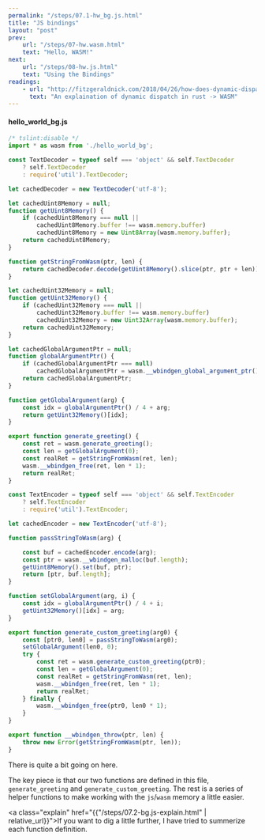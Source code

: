 ```yaml
---
permalink: "/steps/07.1-hw_bg.js.html"
title: "JS bindings"
layout: "post"
prev: 
    url: "/steps/07-hw.wasm.html"
    text: "Hello, WASM!"
next: 
    url: "/steps/08-hw.js.html"
    text: "Using the Bindings"
readings:
    - url: "http://fitzgeraldnick.com/2018/04/26/how-does-dynamic-dispatch-work-in-wasm.html"
      text: "An explaination of dynamic dispatch in rust -> WASM"
---
```

#### hello_world_bg.js
```js
/* tslint:disable */
import * as wasm from './hello_world_bg';

const TextDecoder = typeof self === 'object' && self.TextDecoder
    ? self.TextDecoder
    : require('util').TextDecoder;

let cachedDecoder = new TextDecoder('utf-8');

let cachedUint8Memory = null;
function getUint8Memory() {
    if (cachedUint8Memory === null ||
        cachedUint8Memory.buffer !== wasm.memory.buffer)
        cachedUint8Memory = new Uint8Array(wasm.memory.buffer);
    return cachedUint8Memory;
}

function getStringFromWasm(ptr, len) {
    return cachedDecoder.decode(getUint8Memory().slice(ptr, ptr + len));
}

let cachedUint32Memory = null;
function getUint32Memory() {
    if (cachedUint32Memory === null ||
        cachedUint32Memory.buffer !== wasm.memory.buffer)
        cachedUint32Memory = new Uint32Array(wasm.memory.buffer);
    return cachedUint32Memory;
}

let cachedGlobalArgumentPtr = null;
function globalArgumentPtr() {
    if (cachedGlobalArgumentPtr === null)
        cachedGlobalArgumentPtr = wasm.__wbindgen_global_argument_ptr();
    return cachedGlobalArgumentPtr;
}

function getGlobalArgument(arg) {
    const idx = globalArgumentPtr() / 4 + arg;
    return getUint32Memory()[idx];
}

export function generate_greeting() {
    const ret = wasm.generate_greeting();
    const len = getGlobalArgument(0);
    const realRet = getStringFromWasm(ret, len);
    wasm.__wbindgen_free(ret, len * 1);
    return realRet;
}

const TextEncoder = typeof self === 'object' && self.TextEncoder
    ? self.TextEncoder
    : require('util').TextEncoder;

let cachedEncoder = new TextEncoder('utf-8');

function passStringToWasm(arg) {

    const buf = cachedEncoder.encode(arg);
    const ptr = wasm.__wbindgen_malloc(buf.length);
    getUint8Memory().set(buf, ptr);
    return [ptr, buf.length];
}

function setGlobalArgument(arg, i) {
    const idx = globalArgumentPtr() / 4 + i;
    getUint32Memory()[idx] = arg;
}

export function generate_custom_greeting(arg0) {
    const [ptr0, len0] = passStringToWasm(arg0);
    setGlobalArgument(len0, 0);
    try {
        const ret = wasm.generate_custom_greeting(ptr0);
        const len = getGlobalArgument(0);
        const realRet = getStringFromWasm(ret, len);
        wasm.__wbindgen_free(ret, len * 1);
        return realRet;
    } finally {
        wasm.__wbindgen_free(ptr0, len0 * 1);
    }
}

export function __wbindgen_throw(ptr, len) {
    throw new Error(getStringFromWasm(ptr, len));
}
```

<div class="exlain">
There is quite a bit going on here. 

The key piece is that our two functions are defined in this file, <code>generate_greeting</code> and <code>generate_custom_greeting</code>. The rest is a series of helper functions to make working with the <code>js</code>/<code>wasm</code> memory a little easier. 
</div>

<a class="explain" href="{{"/steps/07.2-bg.js-explain.html" | relative_url}}">If you want to dig a little further, I have tried to summerize each function definition.</a>